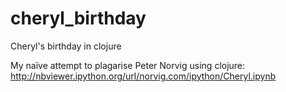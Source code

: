 # cheryl_birthday
Cheryl's birthday in clojure

My naïve attempt to plagarise Peter Norvig using clojure: http://nbviewer.ipython.org/url/norvig.com/ipython/Cheryl.ipynb
